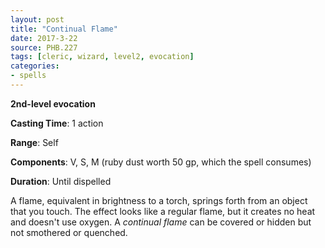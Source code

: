 ```yaml
---
layout: post
title: "Continual Flame"
date: 2017-3-22
source: PHB.227
tags: [cleric, wizard, level2, evocation]
categories:
- spells
---
```


**2nd-level evocation**

**Casting Time**: 1 action

**Range**: Self

**Components**: V, S, M (ruby dust worth 50 gp, which the spell consumes)

**Duration**: Until dispelled

A flame, equivalent in brightness to a torch, springs forth from an object that you touch. The effect looks like a regular flame, but it creates no heat and doesn't use oxygen. A *continual flame* can be covered or hidden but not smothered or quenched.
